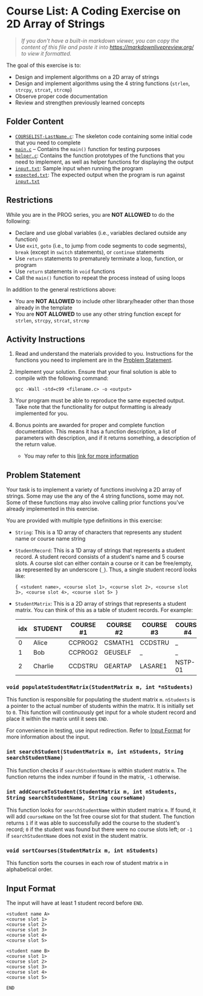 # Course List: A Coding Exercise on 2D Array of Strings

> *If you don't have a built-in markdown viewer, you can copy the content of this file and paste it into <https://markdownlivepreview.org/> to view it formatted.*

The goal of this exercise is to:

- Design and implement algorithms on a 2D array of strings
- Design and implement algorithms using the 4 string functions (`strlen`, `strcpy`, `strcat`, `strcmp`)
- Observe proper code documentation
- Review and strengthen previously learned concepts

## Folder Content

- [`COURSELIST-LastName.c`](COURSELIST-LastName.c): The skeleton code containing some initial code that you need to complete
- [`main.c`](main.c) – Contains the `main()` function for testing purposes
- [`helper.c`](helper.c): Contains the function prototypes of the functions that you need to implement, as well as helper functions for displaying the output
- [`input.txt`](input.txt): Sample input when running the program
- [`expected.txt`](expected.txt): The expected output when the program is run against [`input.txt`](input.txt)

## Restrictions

While you are in the PROG series, you are **NOT ALLOWED** to do the following:

- Declare and use global variables (i.e., variables declared outside any function)
- Use `exit`, `goto` (i.e., to jump from code segments to code segments), `break` (except in `switch` statements), or `continue` statements
- Use `return` statements to prematurely terminate a loop, function, or program
- Use `return` statements in `void` functions
- Call the `main()` function to repeat the process instead of using loops

In addition to the general restrictions above:

- You are **NOT ALLOWED** to include other library/header other than those already in the template
- You are **NOT ALLOWED** to use any other string function except for `strlen`, `strcpy`, `strcat`, `strcmp`

## Activity Instructions

1. Read and understand the materials provided to you. Instructions for the functions you need to implement are in the [Problem Statement](#problem-statement).
2. Implement your solution. Ensure that your final solution is able to compile with the following command:

    ```shell
    gcc -Wall -std=c99 <filename.c> -o <output>
    ```

3. Your program must be able to reproduce the same expected output. Take note that the functionality for output formatting is already implemented for you.
4. Bonus points are awarded for proper and complete function documentation. This means it has a function description, a list of parameters with description, and if it returns something, a description of the return value.
   - You may refer to this [link for more information](https://www.doxygen.nl/manual/docblocks.html#cppblock)

## Problem Statement

Your task is to implement a variety of functions involving a 2D array of strings. Some may use the any of the 4 string functions, some may not. Some of these functions may also involve calling prior functions you've already implemented in this exercise.

You are provided with multiple type definitions in this exercise:

- `String`: This is a 1D array of characters that represents any student name or course name string
- `StudentRecord`: This is a 1D array of strings that represents a student record. A student record consists of a student's name and 5 course slots. A course slot can either contain a course or it can be free/empty, as represented by an underscore (`_`). Thus, a single student record looks like:

  ```text
  { <student name>, <course slot 1>, <course slot 2>, <course slot 3>, <course slot 4>, <course slot 5> }
   ```

- `StudentMatrix`: This is a 2D array of strings that represents a student matrix. You can think of this as a table of student records. For example:

  | idx | STUDENT    | COURSE #1  | COURSE #2  | COURSE #3  | COURSE #4  | COURSE #5  |
  |-----|------------|------------|------------|------------|------------|------------|
  | 0   | Alice      | CCPROG2    | CSMATH1    | CCDSTRU    | _          | _          |
  | 1   | Bob        | CCPROG2    | GEUSELF    | _          | _          | _          |
  | 2   | Charlie    | CCDSTRU    | GEARTAP    | LASARE1    | NSTP-01    | GEMATMW    |

### `void populateStudentMatrix(StudentMatrix m, int *nStudents)`

This function is responsible for populating the student matrix `m`. `nStudents` is a pointer to the actual number of students within the matrix. It is initially set to `0`. This function will continuously get input for a whole student record and place it within the matrix until it sees `END`.

For convenience in testing, use input redirection. Refer to [Input Format](#input-format) for more information about the input.

### `int searchStudent(StudentMatrix m, int nStudents, String searchStudentName)`

This function checks if `searchStudentName` is within student matrix `m`. The function returns the index number if found in the matrix, `-1` otherwise.

### `int addCourseToStudent(StudentMatrix m, int nStudents, String searchStudentName, String courseName)`

This function looks for `searchStudentName` within student matrix `m`. If found, it will add `courseName` on the 1st free course slot for that student. The function returns `1` if it was able to successfully add the course to the student's record; `0` if the student was found but there were no course slots left; or `-1` if `searchStudentName` does not exist in the student matrix.

### `void sortCourses(StudentMatrix m, int nStudents)`

This function sorts the courses in each row of student matrix `m` in alphabetical order.

## Input Format

The input will have at least 1 student record before `END`.

```text
<student name A>
<course slot 1>
<course slot 2>
<course slot 3>
<course slot 4>
<course slot 5>

<student name B>
<course slot 1>
<course slot 2>
<course slot 3>
<course slot 4>
<course slot 5>

END
```
